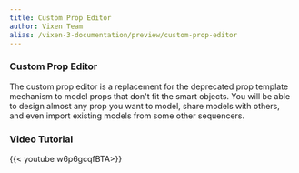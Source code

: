 ```yaml
---
title: Custom Prop Editor
author: Vixen Team
alias: /vixen-3-documentation/preview/custom-prop-editor
---
```

### Custom Prop Editor

The custom prop editor is a replacement for the deprecated prop template mechanism to model props that don't fit the smart objects. You will be able to design almost any prop you want to model, share models with others, and even import existing models from some other sequencers.

### Video Tutorial

{{< youtube w6p6gcqfBTA>}}
